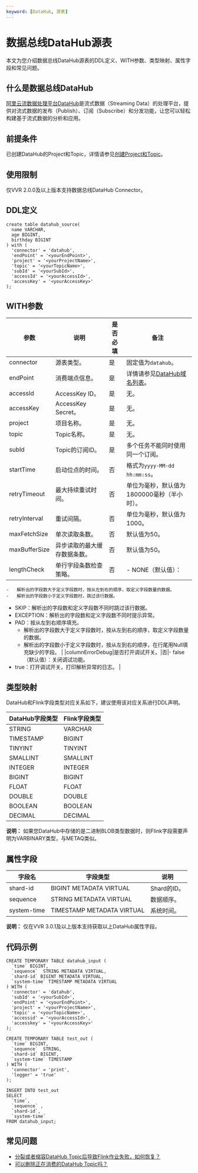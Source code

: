 ```yaml
---
keyword: [DataHub, 源表]
---
```


# 数据总线DataHub源表

本文为您介绍数据总线DataHub源表的DDL定义、WITH参数、类型映射、属性字段和常见问题。

## 什么是数据总线DataHub

[阿里云流数据处理平台DataHub](https://help.aliyun.com/document_detail/47439.html?spm=a2c4g.11174283.6.542.5e7b63efe2IHMj)是流式数据（Streaming Data）的处理平台，提供对流式数据的发布（Publish）、订阅（Subscribe）和分发功能，让您可以轻松构建基于流式数据的分析和应用。

## 前提条件

已创建DataHub的Project和Topic，详情请参见[创建Project和Topic]()。

## 使用限制

仅VVR 2.0.0及以上版本支持数据总线DataHub Connector。

## DDL定义

```
create table datahub_source(
  name VARCHAR,
  age BIGINT,
  birthday BIGINT
) with (
  'connector' = 'datahub',
  'endPoint' = '<yourEndPoint>',
  'project' = '<yourProjectName>',
  'topic' = '<yourTopicName>',
  'subId' = '<yourSubId>',
  'accessId' = '<yourAccessId>',
  'accessKey' = '<yourAccessKey>'
);
```

## WITH参数

|参数|说明|是否必填|备注|
|--|--|----|--|
|connector|源表类型。|是|固定值为`datahub`。|
|endPoint|消费端点信息。|是|详情请参见[DataHub域名列表](https://help.aliyun.com/document_detail/158778.html?spm=a2c4g.11186623.6.547.77a91fd1eveQrC)。|
|accessId|AccessKey ID。|是|无。|
|accessKey|AccessKey Secret。|是|无。|
|project|项目名称。|是|无。|
|topic|Topic名称。|是|无。|
|subId|Topic的订阅ID。|是|多个任务不能同时使用同一个订阅。|
|startTime|启动位点的时间。|否|格式为`yyyy-MM-dd hh:mm:ss`。|
|retryTimeout|最大持续重试时间。|否|单位为毫秒，默认值为1800000毫秒（半小时）。|
|retryInterval|重试间隔。|否|单位为毫秒，默认值为1000。|
|maxFetchSize|单次读取条数。|否|默认值为50。|
|maxBufferSize|异步读取的最大缓存数据条数。|否|默认值为50。|
|lengthCheck|单行字段条数检查策略。|否|-   NONE（默认值）：
    -   解析出的字段数大于定义字段数时，按从左到右的顺序，取定义字段数量的数据。
    -   解析出的字段数小于定义字段数时，跳过该行数据。
-   SKIP：解析出的字段数和定义字段数不同时跳过该行数据。
-   EXCEPTION：解析出的字段数和定义字段数不同时提示异常。
-   PAD：按从左到右顺序填充。
    -   解析出的字段数大于定义字段数时，按从左到右的顺序，取定义字段数量的数据。
    -   解析出的字段数小于定义字段数时，按从左到右的顺序，在行尾用Null填充缺少的字段。 |
|columnErrorDebug|是否打开调试开关。|否|-   false（默认值）：关闭调试功能。
-   true：打开调试开关，打印解析异常的日志。 |

## 类型映射

DataHub和Flink字段类型对应关系如下，建议使用该对应关系进行DDL声明。

|DataHub字段类型|Flink字段类型|
|-----------|---------|
|STRING|VARCHAR|
|TIMESTAMP|BIGINT|
|TINYINT|TINYINT|
|SMALLINT|SMALLINT|
|INTEGER|INTEGER|
|BIGINT|BIGINT|
|FLOAT|FLOAT|
|DOUBLE|DOUBLE|
|BOOLEAN|BOOLEAN|
|DECIMAL|DECIMAL|

**说明：** 如果您DataHub中存储的是二进制BLOB类型数据时，则Flink字段需要声明为VARBINARY类型，与METAQ类似。

## 属性字段

|字段名|字段类型|说明|
|---|----|--|
|shard-id|BIGINT METADATA VIRTUAL|Shard的ID。|
|sequence|STRING METADATA VIRTUAL|数据顺序。|
|system-time|TIMESTAMP METADATA VIRTUAL|系统时间。|

**说明：** 仅在VVR 3.0.1及以上版本支持获取以上DataHub属性字段。

## 代码示例

```
CREATE TEMPORARY TABLE datahub_input (
  `time` BIGINT,
  `sequence`  STRING METADATA VIRTUAL,
  `shard-id` BIGINT METADATA VIRTUAL,
  `system-time` TIMESTAMP METADATA VIRTUAL
) WITH (
  'connector' = 'datahub',
  'subId' = '<yourSubId>',
  'endPoint' = '<yourEndPoint>',
  'project' = '<yourProjectName>',
  'topic' = '<yourTopicName>',
  'accessid' = '<yourAccessId>',
  'accesskey' = '<yourAccessKey>'
);

CREATE TEMPORARY TABLE test_out (
  `time` BIGINT,
  `sequence`  STRING,
  `shard-id` BIGINT,
  `system-time` TIMESTAMP
) WITH (
  'connector' = 'print',
  'logger' = 'true'
);

INSERT INTO test_out
SELECT 
  `time`,
  `sequence` ,
  `shard-id`,
  `system-time`
FROM datahub_input;
```

## 常见问题

-   [分裂或者缩容DataHub Topic后导致Flink作业失败，如何恢复？](/cn.zh-CN/Flink全托管/常见问题.md)
-   [可以删除正在消费的DataHub Topic吗？](/cn.zh-CN/Flink全托管/常见问题.md)

